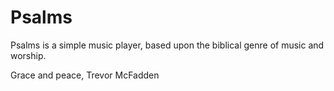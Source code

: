 # Psalms
Psalms is a simple music player, based upon the biblical genre of music and worship.

Grace and peace, Trevor McFadden
